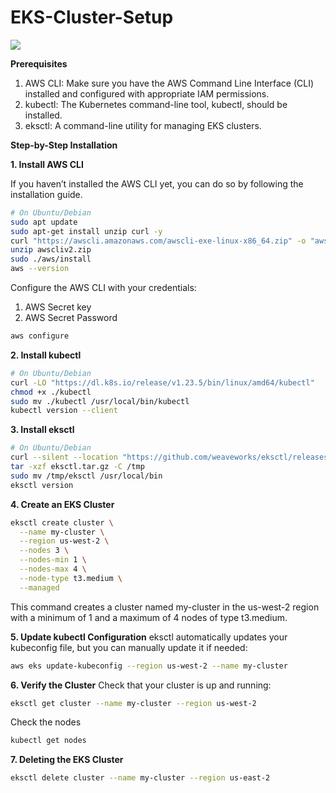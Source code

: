 # EKS-Cluster-Setup
<image src="./Assets/EKS-CLuster.png">

**Prerequisites**
1. AWS CLI: Make sure you have the AWS Command Line Interface (CLI) installed and configured with appropriate IAM permissions.
2. kubectl: The Kubernetes command-line tool, kubectl, should be installed.
3. eksctl: A command-line utility for managing EKS clusters.
   
**Step-by-Step Installation**

**1. Install AWS CLI**

If you haven’t installed the AWS CLI yet, you can do so by following the installation guide.
```bash
# On Ubuntu/Debian
sudo apt update
sudo apt-get install unzip curl -y
curl "https://awscli.amazonaws.com/awscli-exe-linux-x86_64.zip" -o "awscliv2.zip"
unzip awscliv2.zip
sudo ./aws/install
aws --version

```
Configure the AWS CLI with your credentials:
1. AWS Secret key
2. AWS Secret Password

```bash
aws configure
```

**2. Install kubectl**

```bash
# On Ubuntu/Debian
curl -LO "https://dl.k8s.io/release/v1.23.5/bin/linux/amd64/kubectl"
chmod +x ./kubectl
sudo mv ./kubectl /usr/local/bin/kubectl
kubectl version --client
```

**3. Install eksctl**

```bash
# On Ubuntu/Debian
curl --silent --location "https://github.com/weaveworks/eksctl/releases/latest/download/eksctl_$(uname -s)_amd64.tar.gz" --output eksctl.tar.gz
tar -xzf eksctl.tar.gz -C /tmp
sudo mv /tmp/eksctl /usr/local/bin
eksctl version
```

**4. Create an EKS Cluster**
```bash
eksctl create cluster \
  --name my-cluster \
  --region us-west-2 \
  --nodes 3 \
  --nodes-min 1 \
  --nodes-max 4 \
  --node-type t3.medium \
  --managed
```
This command creates a cluster named my-cluster in the us-west-2 region with a minimum of 1 and a maximum of 4 nodes of type t3.medium.

**5. Update kubectl Configuration**
eksctl automatically updates your kubeconfig file, but you can manually update it if needed:
```bash
aws eks update-kubeconfig --region us-west-2 --name my-cluster
```
**6. Verify the Cluster**
Check that your cluster is up and running:
```bash
eksctl get cluster --name my-cluster --region us-west-2
```
Check the nodes
```bash
kubectl get nodes
```

**7. Deleting the EKS Cluster**
```bash
eksctl delete cluster --name my-cluster --region us-east-2
```
